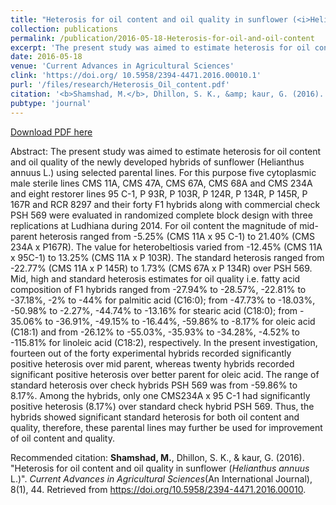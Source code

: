 ```yaml
---
title: "Heterosis for oil content and oil quality in sunflower (<i>Helianthus annuus </i>L.)"
collection: publications
permalink: /publication/2016-05-18-Heterosis-for-oil-and-oil-content
excerpt: 'The present study was aimed to estimate heterosis for oil content and oil quality of the newly developed hybrids of sunflower (Helianthus annuus L.) using selected parental lines. For this purpose five cytoplasmic male sterile lines CMS 11A, CMS 47A, CMS 67A, CMS 68A and CMS 234A and eight restorer lines 95 C-1, P 93R, P 103R, P 124R, P 134R, P 145R, P 167R and RCR 8297 and their forty F1 hybrids along with commercial check PSH 569 were evaluated in randomized complete block design with three replications at Ludhiana during 2014. For oil content the magnitude of mid-parent heterosis ranged from -5.25% (CMS 11A x 95 C-1) to 21.40% (CMS 234A x P167R). The value for heterobeltiosis varied from -12.45% (CMS 11A x 95C-1) to 13.25% (CMS 11A x P 103R). The standard heterosis ranged from -22.77% (CMS 11A x P 145R) to 1.73% (CMS 67A x P 134R) over PSH 569. Mid, high and standard heterosis estimates for oil quality i.e. fatty acid composition of F1 hybrids ranged from -27.94% to -28.57%, -22.81% to -37.18%, -2% to -44% for palmitic acid (C16:0); from -47.73% to -18.03%, -50.98% to -2.27%, -44.74% to -13.16% for stearic acid (C18:0); from - 35.06% to -36.91%, -49.15% to -16.44%, -59.86% to -8.17% for oleic acid (C18:1) and from -26.12% to -55.03%, -35.93% to -34.28%, -4.52% to -115.81% for linoleic acid (C18:2), respectively. In the present investigation, fourteen out of the forty experimental hybrids recorded significantly positive heterosis over mid parent, whereas twenty hybrids recorded significant positive heterosis over better parent for oleic acid. The range of standard heterosis over check hybrids PSH 569 was from -59.86% to 8.17%. Among the hybrids, only one CMS234A x 95 C-1 had significantly positive heterosis (8.17%) over standard check hybrid PSH 569. Thus, the hybrids showed significant standard heterosis for both oil content and quality, therefore, these parental lines may further be used for improvement of oil content and quality.'
date: 2016-05-18
venue: 'Current Advances in Agricultural Sciences'
clink: 'https://doi.org/ 10.5958/2394-4471.2016.00010.1'
purl: '/files/research/Heterosis_Oil_content.pdf'
citation: '<b>Shamshad, M.</b>, Dhillon, S. K., &amp; kaur, G. (2016). &quot;Heterosis for oil content and oil quality in sunflower (<i>Helianthus annuus</i> L.)&quot;. <i>Current Advances in Agricultural Sciences</i>(An International Journal), 8(1), 44. Retrieved from https://doi.org/10.5958/2394-4471.2016.00010.'
pubtype: 'journal'
---
```


<a href='/files/research/Heterosis_Oil_content.pdf'>Download PDF here</a>

Abstract: The present study was aimed to estimate heterosis for oil content and oil quality of the newly developed hybrids of sunflower (Helianthus annuus L.) using selected parental lines. For this purpose five cytoplasmic male sterile lines CMS 11A, CMS 47A, CMS 67A, CMS 68A and CMS 234A and eight restorer lines 95 C-1, P 93R, P 103R, P 124R, P 134R, P 145R, P 167R and RCR 8297 and their forty F1 hybrids along with commercial check PSH 569 were evaluated in randomized complete block design with three replications at Ludhiana during 2014. For oil content the magnitude of mid-parent heterosis ranged from -5.25% (CMS 11A x 95 C-1) to 21.40% (CMS 234A x P167R). The value for heterobeltiosis varied from -12.45% (CMS 11A x 95C-1) to 13.25% (CMS 11A x P 103R). The standard heterosis ranged from -22.77% (CMS 11A x P 145R) to 1.73% (CMS 67A x P 134R) over PSH 569. Mid, high and standard heterosis estimates for oil quality i.e. fatty acid composition of F1 hybrids ranged from -27.94% to -28.57%, -22.81% to -37.18%, -2% to -44% for palmitic acid (C16:0); from -47.73% to -18.03%, -50.98% to -2.27%, -44.74% to -13.16% for stearic acid (C18:0); from - 35.06% to -36.91%, -49.15% to -16.44%, -59.86% to -8.17% for oleic acid (C18:1) and from -26.12% to -55.03%, -35.93% to -34.28%, -4.52% to -115.81% for linoleic acid (C18:2), respectively. In the present investigation, fourteen out of the forty experimental hybrids recorded significantly positive heterosis over mid parent, whereas twenty hybrids recorded significant positive heterosis over better parent for oleic acid. The range of standard heterosis over check hybrids PSH 569 was from -59.86% to 8.17%. Among the hybrids, only one CMS234A x 95 C-1 had significantly positive heterosis (8.17%) over standard check hybrid PSH 569. Thus, the hybrids showed significant standard heterosis for both oil content and quality, therefore, these parental lines may further be used for improvement of oil content and quality.

Recommended citation: <b>Shamshad, M.</b>, Dhillon, S. K., & kaur, G. (2016). "Heterosis for oil content and oil quality in sunflower (<i>Helianthus annuus</i> L.)". <i>Current Advances in Agricultural Sciences</i>(An International Journal), 8(1), 44. Retrieved from https://doi.org/10.5958/2394-4471.2016.00010.